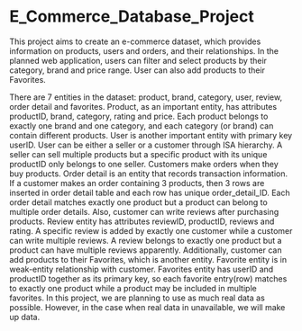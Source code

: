 # E_Commerce_Database_Project

This project aims to create an e-commerce dataset, which provides information on products, users and orders, and their relationships. In the planned web application, users can filter and select products by their category, brand and price range. User can also add products to their Favorites. 

There are 7 entities in the dataset: product, brand, category, user, review, order detail and favorites. Product, as an important entity, has attributes productID, brand, category, rating and price. Each product belongs to exactly one brand and one category, and each category (or brand) can contain different products. User is another important entity with primary key userID. User can be either a seller or a customer through ISA hierarchy. A seller can sell multiple products but a specific product with its unique productID only belongs to one seller. Customers make orders when they buy products. Order detail is an entity that records transaction information. If a customer makes an order containing 3 products, then 3 rows are inserted in order detail table and each row has unique order_detail_ID. Each order detail matches exactly one product but a product can belong to multiple order details. Also, customer can write reviews after purchasing products. Review entity has attributes reviewID, productID, reviews and rating. A specific review is added by exactly one customer while a customer can write multiple reviews. A review belongs to exactly one product but a product can have multiple reviews apparently. Additionally, customer can add products to their Favorites, which is another entity. Favorite entity is in weak-entity relationship with customer. Favorites entity has userID and productID together as its primary key, so each favorite entry(row) matches to exactly one product while a product may be included in multiple favorites.  In this project, we are planning to use as much real data as possible. However, in the case when real data in unavailable, we will make up data.
